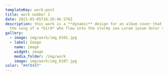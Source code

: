 ```yaml
---
templateKey: work-post
title: work number 1
date: 2021-05-05T16:26:46.576Z
description: this work is a **dynamic** design for an album cover that contains
  the song of a *bird* who flew into the stormy sea Lorem ipsum dolor sit amet, consectetur adipiscing elit, sed do eiusmod tempor incididunt ut labore et dolore magna aliqua. Ut enim ad minim veniam, quis nostrud exercitation ullamco laboris nisi ut aliquip ex ea commodo consequat. Duis aute irure dolor in reprehenderit in voluptate velit esse cillum dolore eu fugiat nulla pariatur. Excepteur sint occaecat cupidatat non proident, sunt in culpa qui officia deserunt mollit anim id est laborum
gallery:
  - image: img/work/img_0101.jpg
  - label: Image
    name: image
    widget: image
    media_folder: /img/work
    image: img/work/img_0107.jpg
color: "#4f8437"
---
```


